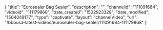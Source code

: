 {
    "title": "Eurosealer Bag Sealer",
    "description": "",
    "channelid": "111091684",
    "videoid": "111179868",
    "date_created": "1502923328",
    "date_modified": "1504049177",
    "type": "captivate",
    "layout": "channelVideo",
    "url": "\/bbbusa-latest-videos\/eurosealer-bag-sealer\/111091684-111179868"
}